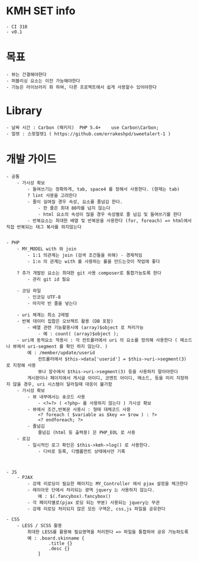 # KMH SET info
	- CI 318
	- v0.1

# 목표
	- 뷰는 간결해야한다
	- 퍼블리싱 요소는 이전 가능해야한다
	- 기능은 라이브러리 화 하여, 다른 프로젝트에서 쉽게 사용할수 있어야한다

# Library
	- 날짜 시간 : Carbon (패키지)	PHP 5.4+ 	use Carbon\Carbon;
	- 얼렛 : 스윗얼렛1 ( https://github.com/errakeshpd/sweetalert-1 )
# 개발 가이드

	- 공통
		- 가시성 확보
			- 들여쓰기는 정확하게, tab, space4 를 정해서 사용한다. (햔재는 tab)
			? lint 사용을 고려한다
			- 줄이 길여질 경우 속성, 요소를 줄넘김 한다.
				- 한 줄은 최대 80자를 넘지 않는다
				- html 요소의 속성이 많을 경우 속성별로 줄 넘김 및 들여쓰기를 한다
			- 반복요소는 최대한 배열 및 반복문을 사용한다 (for, foreach) => html에서 직접 반복되는 태그 복사를 하지않는다


	- PHP
		- MY_MODEL with 와 join
			- 1:1 의관계는 join (검색 조건들을 위해) - 경제적임
			- 1:n 의 관계는 with 를 사용하는 룰을 만드는것이 작업에 좋다

		? 추가 개발된 요소는 최대한 git 사용 composer로 통합가능토록 한다
			- 관리 git id 필요

		- 코딩 파일
			- 인코딩 UTF-8
			- 마지막 빈 줄을 넣는다

		- uri 체계는 최소 2레벌
		- 반복 데이터 집합은 오브젝트 활용 (DB 포함)
			- 배열 관련 기능활용시에 (array)$object 로 처리가능
				- 예 : count( (array)$object );
		- uri에 동적요소 적용시 : 각 컨트롤러에서 uri 의 요소를 정의해 사용한다 ( 메소드나 뷰에서 uri-segment 를 확인 하지 않는다. )
			예 : /member/update/userid
				컨트롤러에서 $this->data['userid'] = $this->uri->segment(3) 로 지정해 사용
				뷰나 함수에서 $this->uri->segment(3) 등을 사용하지 말아야한다
			게시판이나 페이지에서 게시글 아이디, 코멘트 아이디, 메소드, 등을 미리 지정하지 않을 경우, uri 시스템이 달라질때 대응이 불가함
		- 가시성 확보
			- 뷰 내부에서는 숏코드 사용
				- <?=?> ( <?php~ 를 사용하지 않는다 ) 가시성 확보
			- 뷰에서 조건,반복문 사용시 : 형태 대체코드 사용
				<? foreach ( $variable as $key => $row ) : ?>
				<? endforeach; ?>
			- 줄넘김
				줄넘김 (html 등 출력용) 은 PHP_EOL 로 사용
		- 로깅
			- 일시적인 로그 확인은 $this->kmh->log() 로 사용한다.
				- 디비로 등록, 디벨롭먼트 상태에서만 기록



	- JS
		- PJAX
			- 강제 리로딩이 필요한 페이지는 MY_Controller 에서 pjax 설정을 체크한다
			- 레이아웃 단에서 처리되는 광역 jquery 는 사용하지 않는다.
				예 : $(.fancybox).fancybox()
			- 각 페이지별로(pjax 로딩 되는 부분) 사용되는 jquery는 무관
			- 강제 리로딩 처리되지 않은 모든 구역은, css,js 파일을 공유한다

	- CSS
		- LESS / SCSS 활용
			최대한 LESS를 활용해 필요영역을 처리한다 => 파일을 통합하여 공유 가능하도록
			예 : .board.skinname {
					.title {}
					.desc {}
				}
